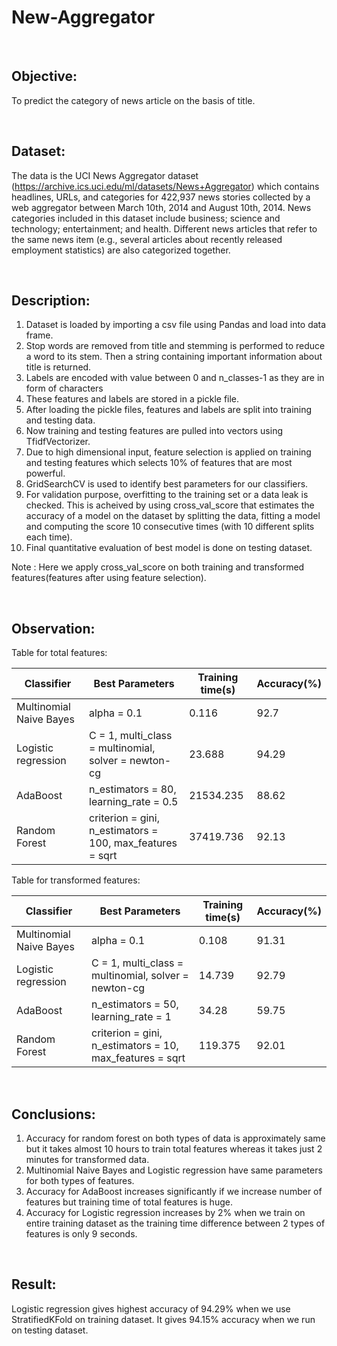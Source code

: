 # New-Aggregator
<br>

## Objective:
To predict the category of news article on the basis of title.

<br>

## Dataset:
The data is the UCI News Aggregator dataset (https://archive.ics.uci.edu/ml/datasets/News+Aggregator) which contains headlines, URLs, and categories for 422,937 news stories collected by a web aggregator between March 10th, 2014 and August 10th, 2014.
News categories included in this dataset include business; science and technology; entertainment; and health. Different news articles that refer to the same news item (e.g., several articles about recently released employment statistics) are also categorized together.

<br>

## Description:
1. Dataset is loaded by importing a csv file using Pandas and load into data frame.
2. Stop words are removed from title and stemming is performed to reduce a word to its stem. Then a string containing important information about title is returned.
3. Labels are encoded with value between 0 and n_classes-1 as they are in form of characters
4. These features and labels are stored in a pickle file.
5. After loading the pickle files, features and labels are split into training and testing data.
6. Now training and testing features are pulled into vectors using TfidfVectorizer.
7. Due to high dimensional input, feature selection is applied on training and testing features which selects 10% of features that are most powerful.
8. GridSearchCV is used to identify best parameters for our classifiers.
9. For validation purpose, overfitting to the training set or a data leak is checked. This is acheived by using cross_val_score that estimates the accuracy of a model on the dataset by splitting the data, fitting a model and computing the score 10 consecutive times (with 10 different splits each time). 
10. Final quantitative evaluation of best model is done on testing dataset.

Note : Here we apply cross_val_score on both training and transformed features(features after using feature selection). 

<br>

## Observation:

Table for total features:

| Classifier | Best Parameters | Training time(s) | Accuracy(%)  |
| --- | --- | --- | --- |
| Multinomial Naive Bayes | alpha = 0.1 | 0.116 | 92.7 |
| Logistic regression | C = 1, multi_class = multinomial, solver = newton-cg | 23.688 | 94.29 | 	
| AdaBoost | n_estimators = 80, learning_rate = 0.5  | 21534.235 |88.62 |	
| Random Forest | criterion = gini, n_estimators = 100, max_features = sqrt | 37419.736 | 92.13 |

Table for transformed features:

| Classifier | Best Parameters | Training time(s) | Accuracy(%)  |
| --- | --- | --- | --- |
| Multinomial Naive Bayes | alpha = 0.1 | 0.108 | 91.31 |
| Logistic regression | C = 1, multi_class = multinomial, solver = newton-cg | 14.739 | 92.79 | 
| AdaBoost | n_estimators = 50, learning_rate = 1 | 34.28 | 59.75 |
| Random Forest | criterion = gini, n_estimators = 10, max_features = sqrt | 119.375 | 92.01 |
<br>

## Conclusions:
1. Accuracy for random forest on both types of data is approximately same but it takes almost 10 hours to train total features whereas it takes just 2 minutes for transformed data.
2. Multinomial Naive Bayes and Logistic regression have same parameters for both types of features.
3. Accuracy for AdaBoost increases significantly if we increase number of features but training time of total features is huge.
4. Accuracy for Logistic regression increases by 2% when we train on entire training dataset as the training time difference between 2 types of features is only 9 seconds. 

<br>

## Result:
Logistic regression gives highest accuracy of 94.29% when we use StratifiedKFold on training dataset. It gives 94.15% accuracy when we run on testing dataset.
